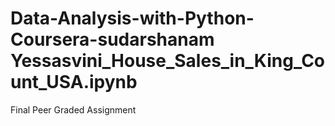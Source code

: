 # Data-Analysis-with-Python-Coursera-sudarshanam Yessasvini_House_Sales_in_King_Count_USA.ipynb



Final Peer Graded Assignment
